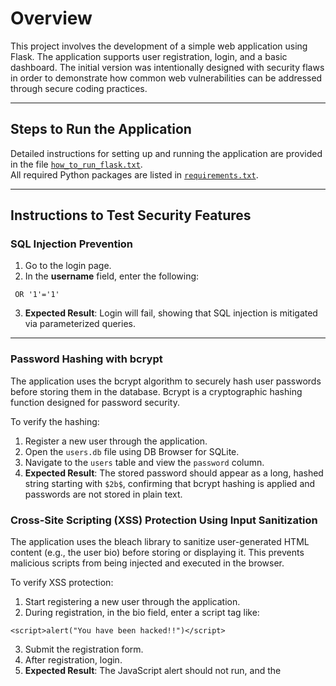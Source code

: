 # Overview

This project involves the development of a simple web application using Flask. The application supports user registration, login, and a basic dashboard. The initial version was intentionally designed with security flaws in order to demonstrate how common web vulnerabilities can be addressed through secure coding practices.

---

## Steps to Run the Application

Detailed instructions for setting up and running the application are provided in the file [`how_to_run_flask.txt`](how_to_run_flask.txt).  
All required Python packages are listed in [`requirements.txt`](requirements.txt).

---

## Instructions to Test Security Features

### SQL Injection Prevention

1. Go to the login page.
2. In the **username** field, enter the following:
```
 OR '1'='1'
```
3. **Expected Result**: Login will fail, showing that SQL injection is mitigated via parameterized queries.

---

### Password Hashing with bcrypt

The application uses the bcrypt algorithm to securely hash user passwords before storing them in the database. Bcrypt is a cryptographic hashing function designed for password security.

To verify the hashing:
1. Register a new user through the application.
2. Open the `users.db` file using DB Browser for SQLite.
3. Navigate to the `users` table and view the `password` column.
4. **Expected Result**: The stored password should appear as a long, hashed string starting with `$2b$`, confirming that bcrypt hashing is applied and passwords are not stored in plain text.

### Cross-Site Scripting (XSS) Protection Using Input Sanitization

The application uses the bleach library to sanitize user-generated HTML content (e.g., the user bio) before storing or displaying it. This prevents malicious scripts from being injected and executed in the browser.

To verify XSS protection:
1. Start registering a new user through the application.
2. During registration, in the bio field, enter a script tag like:
```
<script>alert("You have been hacked!!")</script>
```
3. Submit the registration form.
4. After registration, login.
5.  **Expected Result**: The JavaScript alert should not run, and the <script> tag will be displayed as regular text.

### Role-Based Access Control (RBAC)

The application implements RBAC to control access to specific parts of the system based on a user’s role (admin or user), as stored in the database. This prevents unauthorized users from accessing sensitive routes like the admin panel.

To verify RBAC:

**User login:**
1. Start registering a new user through the application.
2. After registration, login.
3. Try visiting the admin page by replacing `/dashboard` with `/admin`.
4. **Expected Result**: "Access denied, you are not an admin!" message with a 403 error.

##  Admin Login Setup

By default, all users who register through the application are assigned the role `"user"` for security reasons.  

###  How to Promote a User to Admin

To grant admin privileges to a trusted user, manually update their role in the database after registration.

####  Step-by-step:

1. Register the user normally through the application.
2. After registration, manually update the user's role to `'admin'`.

####  Example (Python):

```python
import sqlite3
conn = sqlite3.connect('users.db')
c = conn.cursor()
c.execute("UPDATE users SET role='admin' WHERE username='admin_haifa'")
conn.commit()
conn.close()
```
Replace 'admin_haifa' with the actual username of the user you want to promote.

3. Sign in.
4. Try visiting the admin page by replacing /dashboard with /admin.
5. **Expected Result**: "Welcome to the admin panel!" message. change to reprent changes]



### Encryption Using Session Tokens and HTTPS
To protect sensitive data, encryption is used. Passwords are protected with bcrypt as mentioned above. Further, Flask sessions are protected with: 
1. A strong secret key generated using `os.urandom(24)`, 
2. `SESSION_COOKIE_HTTPONLY=True`, blocks JavaScript from accessing session cookies.
3. `SESSION_COOKIE_SECURE=True`, cookies are only sent over HTTPS.
4. `SESSION_COOKIE_SAMESITE='Lax'`, helps mitigate Cross-Site Request Forgery (CSRF) attacks. CSRF is an attack that forces an end user to execute unwanted actions on a web application in which they’re currently authenticated.

The app is configured to run over HTTPS using a local SSL certificate. To verify, search on your browser:
```
https://127.0.0.1:5000/
```

## Additional Enhancements ✨

### Login Attempt Limiting to Prevent Brute Force Attack

The application tracks login attempts and temporarily blocks IP addresses or accounts after a set number of failed login attempts. This helps prevent brute force attacks and password guessing.

### Request Rate Limiting

To prevent abuse such as spamming or denial of service (DoS) attacks, the server enforces rate limits using Flask-Limiter. Each IP is limited to:
- **50 requests per hour**
- **200 requests per day**

Exceeding this limit results in an error.

### Strong Password Enforcement

Users must choose strong passwords (minimum length of 8, use of uppercase and numbers). This mitigates the risk of account compromise through password guessing or dictionary attacks.

### Profile Picture Upload with Secure Handling

To protect the server and users, file uploads are restricted to safe types (`.gif`, `.jpg`, `.png`, `.jpeg`). Unsupported formats are rejected.
In addition:
- File names are sanitized using `werkzeug.utils.secure_filename()` to prevent directory traversal and overwriting system files.
- Uploaded files are stored in a safe, non-public directory.

To test:
1. Register and upload an image file.
2. Confirm that the image displays on your dashboard.


##  Credits

Some elements of the login and signup form (for styling) were adapted from CSS templates available on [FreeFrontend.com](https://freefrontend.com/). The design was modified to better align with the layout and functionality of this project.

This project also utilizes several open-source Python libraries:

- **Flask** – for building the web framework.
- **Werkzeug** – for secure file handling.
- **Flask-Limiter** – to implement rate limiting and prevent abuse.
- **bcrypt** – for secure password hashing.
- **bleach** – to sanitize user input and protect against XSS attacks.
- **sqlite3** – for database operations.
- Built-in modules such as **os**, **re**, and **datetime** – to handle file paths, regular expressions, and time-based logic.



   
---
